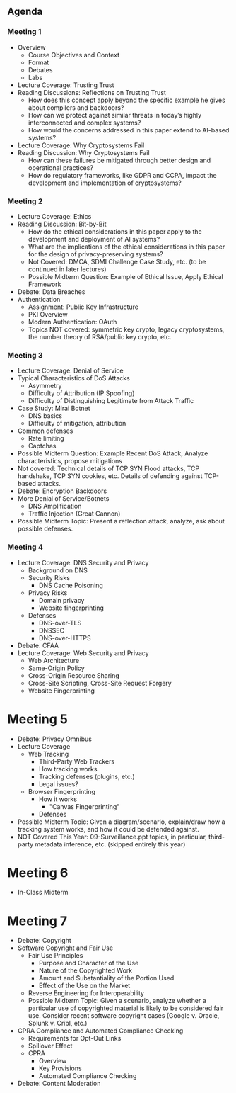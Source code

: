 ## Agenda

### Meeting 1

* Overview
  * Course Objectives and Context
  * Format
  * Debates
  * Labs
* Lecture Coverage: Trusting Trust
* Reading Discussions: Reflections on Trusting Trust
  * How does this concept apply beyond the specific example he gives about compilers and backdoors?
  * How can we protect against similar threats in today’s highly interconnected and complex systems?
  * How would the concerns addressed in this paper extend to AI-based systems?
* Lecture Coverage: Why Cryptosystems Fail
* Reading Discussion: Why Cryptosystems Fail
  * How can these failures be mitigated through better design and operational practices?
  * How do regulatory frameworks, like GDPR and CCPA, impact the development and implementation of cryptosystems?

### Meeting 2

* Lecture Coverage: Ethics
* Reading Discussion: Bit-by-Bit
   * How do the ethical considerations in this paper apply to the development and deployment of AI systems?
   * What are the implications of the ethical considerations in this paper for the design of privacy-preserving systems?
   * Not Covered: DMCA, SDMI Challenge Case Study, etc. (to be continued in later
     lectures)
   * Possible Midterm Question: Example of Ethical Issue, Apply Ethical Framework
* Debate: Data Breaches
* Authentication
  * Assignment: Public Key Infrastructure
  * PKI Overview
  * Modern Authentication: OAuth
  * Topics NOT covered: symmetric key crypto, legacy cryptosystems, the number
    theory of RSA/public key crypto, etc.


### Meeting 3

* Lecture Coverage: Denial of Service
* Typical Characteristics of DoS Attacks
  * Asymmetry
  * Difficulty of Attribution (IP Spoofing)
  * Difficulty of Distinguishing Legitimate from Attack Traffic
* Case Study: Mirai Botnet
  * DNS basics
  * Difficulty of mitigation, attribution
* Common defenses
  * Rate limiting 
  * Captchas
* Possible Midterm Question: Example Recent DoS Attack, Analyze
  characteristics, propose mitigations
* Not covered: Technical details of TCP SYN Flood attacks, TCP handshake, TCP
  SYN cookies, etc. Details of defending against TCP-based attacks.
* Debate: Encryption Backdoors
* More Denial of Service/Botnets
  * DNS Amplification
  * Traffic Injection (Great Cannon)
* Possible Midterm Topic: Present a reflection attack, analyze, ask about
  possible defenses.

### Meeting 4

* Lecture Coverage: DNS Security and Privacy
   * Background on DNS
   * Security Risks
     * DNS Cache Poisoning
   * Privacy Risks
     * Domain privacy
     * Website fingerprinting  
   * Defenses
     * DNS-over-TLS
     * DNSSEC
     * DNS-over-HTTPS
* Debate: CFAA
* Lecture Coverage: Web Security and Privacy
   * Web Architecture 
   * Same-Origin Policy
   * Cross-Origin Resource Sharing
   * Cross-Site Scripting, Cross-Site Request Forgery
   * Website Fingerprinting

# Meeting 5

* Debate: Privacy Omnibus
* Lecture Coverage
   * Web Tracking
     * Third-Party Web Trackers
     * How tracking works
     * Tracking defenses (plugins, etc.)
     * Legal issues?
   * Browser Fingerprinting
     * How it works
       * "Canvas Fingerprinting"
     * Defenses
* Possible Midterm Topic: Given a diagram/scenario, explain/draw how a tracking
  system works, and how it could be defended against.
* NOT Covered This Year: 09-Surveillance.ppt topics, in particular, third-party metadata
  inference, etc. (skipped entirely this year)

# Meeting 6 

* In-Class Midterm

# Meeting 7

* Debate: Copyright
* Software Copyright and Fair Use
   * Fair Use Principles
     * Purpose and Character of the Use
     * Nature of the Copyrighted Work
     * Amount and Substantiality of the Portion Used
     * Effect of the Use on the Market
   * Reverse Engineering for Interoperability  
   * Possible Midterm Topic: Given a scenario, analyze whether a particular use
     of copyrighted material is likely to be considered fair use. Consider
     recent software copyright cases (Google v. Oracle, Splunk v. Cribl, etc.)
* CPRA Compliance and Automated Compliance Checking
   * Requirements for Opt-Out Links
   * Spillover Effect
   * CPRA
     * Overview
     * Key Provisions
     * Automated Compliance Checking
* Debate: Content Moderation
